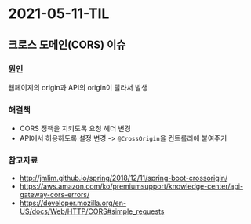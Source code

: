 # 2021-05-11-TIL

## 크로스 도메인(CORS) 이슈 

### 원인
웹페이지의 origin과 API의 origin이 달라서 발생

### 해결책
- CORS 정책을 지키도록 요청 헤더 변경
- API에서 허용하도록 설정 변경 -> `@CrossOrigin`을 컨트롤러에 붙여주기

### 참고자료
- http://jmlim.github.io/spring/2018/12/11/spring-boot-crossorigin/
- https://aws.amazon.com/ko/premiumsupport/knowledge-center/api-gateway-cors-errors/
- https://developer.mozilla.org/en-US/docs/Web/HTTP/CORS#simple_requests


